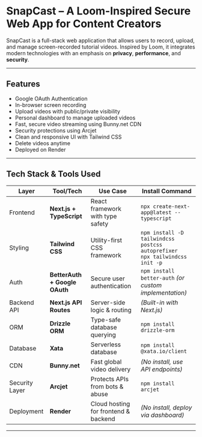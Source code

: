 #  SnapCast – A Loom-Inspired Secure Web App for Content Creators

SnapCast is a full-stack web application that allows users to record, upload, and manage screen-recorded tutorial videos. Inspired by Loom, it integrates modern technologies with an emphasis on **privacy**, **performance**, and **security**.

---

##  Features

-  Google OAuth Authentication
-  In-browser screen recording
-  Upload videos with public/private visibility
-  Personal dashboard to manage uploaded videos
-  Fast, secure video streaming using Bunny.net CDN
-  Security protections using Arcjet
-  Clean and responsive UI with Tailwind CSS
-  Delete videos anytime
-  Deployed on Render

---

## Tech Stack & Tools Used

| Layer             | Tool/Tech                         | Use Case                                 | Install Command |
|------------------|-----------------------------------|------------------------------------------|-----------------|
| Frontend         | **Next.js + TypeScript**          | React framework with type safety         | `npx create-next-app@latest --typescript` |
| Styling          | **Tailwind CSS**                  | Utility-first CSS framework              | `npm install -D tailwindcss postcss autoprefixer`<br>`npx tailwindcss init -p` |
| Auth             | **BetterAuth + Google OAuth**     | Secure user authentication               | `npm install better-auth` *(or custom implementation)* |
| Backend API      | **Next.js API Routes**            | Server-side logic & routing              | *(Built-in with Next.js)* |
| ORM              | **Drizzle ORM**                   | Type-safe database querying              | `npm install drizzle-orm` |
| Database         | **Xata**                          | Serverless database                      | `npm install @xata.io/client` |
| CDN              | **Bunny.net**                     | Fast global video delivery               | *(No install, use API endpoints)* |
| Security Layer   | **Arcjet**                        | Protects APIs from bots & abuse          | `npm install arcjet` |
| Deployment       | **Render**                        | Cloud hosting for frontend & backend     | *(No install, deploy via dashboard)* |

---
